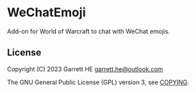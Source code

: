 # WeChatEmoji

Add-on for World of Warcraft to chat with WeChat emojis.

## License

Copyright (C) 2023 Garrett HE <garrett.he@outlook.com>

The GNU General Public License (GPL) version 3, see [COPYING](./COPYING).

